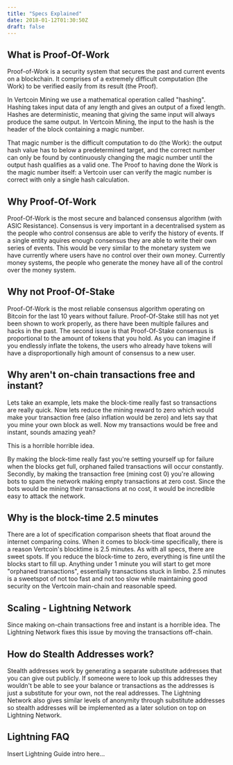```yaml
---
title: "Specs Explained"
date: 2018-01-12T01:30:50Z
draft: false
---
```



## What is Proof-Of-Work

Proof-of-Work is a security system that secures the past and current events on a blockchain. It comprises of a extremely difficult computation (the Work) to be verified easily from its result (the Proof).

In Vertcoin Mining we use a mathematical operation called "hashing". Hashing takes input data of any length and gives an output of a fixed length. Hashes are deterministic, meaning that giving the same input will always produce the same output. In Vertcoin Mining, the input to the hash is the header of the block containing a magic number.

That magic number is the difficult computation to do (the Work): the output hash value has to below a predetermined target, and the correct number can only be found by continuously changing the magic number until the output hash qualifies as a valid one. The Proof to having done the Work is the magic number itself: a Vertcoin user can verify the magic number is correct with only a single hash calculation.

## Why Proof-Of-Work

Proof-Of-Work is the most secure and balanced consensus algorithm (with ASIC Resistance). Consensus is very important in a decentralised system as the people who control consensus are able to verify the history of events. If a single entity aquires enough consensus they are able to write their own series of events. This would be very similar to the monetary system we have currently where users have no control over their own money. Currently money systems, the people who generate the money have all of the control over the money system.

## Why not Proof-Of-Stake

Proof-Of-Work is the most reliable consensus algorithm operating on Bitcoin for the last 10 years without failure. Proof-Of-Stake still has not yet been shown to work properly, as there have been multiple failures and hacks in the past. The second issue is that Proof-Of-Stake consensus is proportional to the amount of tokens that you hold. As you can imagine if you endlessly inflate the tokens, the users who already have tokens will have a disproportionally high amount of consensus to a new user.

## Why aren't on-chain transactions free and instant?

Lets take an example, lets make the block-time really fast so transactions are really quick. Now lets reduce the mining reward to zero which would make your transaction free (also inflation would be zero) and lets say that you mine your own block as well. Now my transactions would be free and instant, sounds amazing yeah?

This is a horrible horrible idea.

By making the block-time really fast you're setting yourself up for failure when the blocks get full, orphaned failed transactions will occur constantly. Secondly, by making the transaction free (mining cost 0) you're allowing bots to spam the network making empty transactions at zero cost. Since the bots would be mining their transactions at no cost, it would be incredible easy to attack the network.


## Why is the block-time 2.5 minutes

There are a lot of specification comparison sheets that float around the internet comparing coins. When it comes to block-time specifically, there is a reason Vertcoin's blocktime is 2.5 minutes. As with all specs, there are sweet spots. If you reduce the block-time to zero, everything is fine until the blocks start to fill up. Anything under 1 minute you will start to get more "orphaned transactions", essentially transactions stuck in limbo. 2.5 minutes is a sweetspot of not too fast and not too slow while maintaining good security on the Vertcoin main-chain and reasonable speed.


## Scaling - Lightning Network

Since making on-chain transactions free and instant is a horrible idea. The Lightning Network fixes this issue by moving the transactions off-chain.

## How do Stealth Addresses work?


Stealth addresses work by generating a separate substitute addresses that you can give out publicly. If someone were to look up this addresses they wouldn't be able to see your balance or transactions as the addresses is just a substitute for your own, not the real addresses. The Lightning Network also gives similar levels of anonymity through substitute addresses so stealth addresses will be implemented as a later solution on top on Lightning Network.

## Lightning FAQ
Insert Lightning Guide intro here...